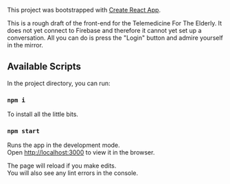 This project was bootstrapped with [Create React App](https://github.com/facebook/create-react-app).

This is a rough draft of the front-end for the Telemedicine For The
Elderly.  It does not yet connect to Firebase and therefore it cannot
yet set up a conversation.  All you can do is press the "Login" button
and admire yourself in the mirror.

## Available Scripts

In the project directory, you can run:

### `npm i`

To install all the little bits.

### `npm start`

Runs the app in the development mode.<br />
Open [http://localhost:3000](http://localhost:3000) to view it in the browser.

The page will reload if you make edits.<br />
You will also see any lint errors in the console.
